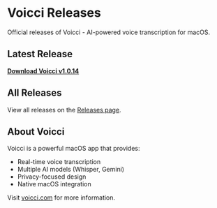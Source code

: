 # Voicci Releases

Official releases of Voicci - AI-powered voice transcription for macOS.

## Latest Release

**[Download Voicci v1.0.14](https://github.com/OlmiVanguard/voicci-releases/releases/download/v1.0.14/Voicci-1.0.14.dmg)**

## All Releases

View all releases on the [Releases page](https://github.com/OlmiVanguard/voicci-releases/releases).

## About Voicci

Voicci is a powerful macOS app that provides:
- Real-time voice transcription
- Multiple AI models (Whisper, Gemini)
- Privacy-focused design
- Native macOS integration

Visit [voicci.com](https://voicci.com) for more information.

